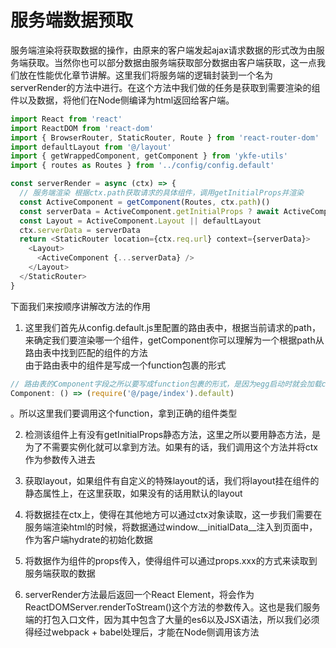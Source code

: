 # 服务端数据预取

服务端渲染将获取数据的操作，由原来的客户端发起ajax请求数据的形式改为由服务端获取。当然你也可以部分数据由服务端获取部分数据由客户端获取，这一点我们放在性能优化章节讲解。这里我们将服务端的逻辑封装到一个名为serverRender的方法中进行。在这个方法中我们做的任务是获取到需要渲染的组件以及数据，将他们在Node侧编译为html返回给客户端。

```js
import React from 'react'
import ReactDOM from 'react-dom'
import { BrowserRouter, StaticRouter, Route } from 'react-router-dom'
import defaultLayout from '@/layout'
import { getWrappedComponent, getComponent } from 'ykfe-utils'
import { routes as Routes } from '../config/config.default'

const serverRender = async (ctx) => {
  // 服务端渲染 根据ctx.path获取请求的具体组件，调用getInitialProps并渲染
  const ActiveComponent = getComponent(Routes, ctx.path)()
  const serverData = ActiveComponent.getInitialProps ? await ActiveComponent.getInitialProps(ctx) : {}
  const Layout = ActiveComponent.Layout || defaultLayout
  ctx.serverData = serverData
  return <StaticRouter location={ctx.req.url} context={serverData}>
    <Layout>
      <ActiveComponent {...serverData} />
    </Layout>
  </StaticRouter>
}
```

下面我们来按顺序讲解改方法的作用

1. 这里我们首先从config.default.js里配置的路由表中，根据当前请求的path，来确定我们要渲染哪一个组件，getComponent你可以理解为一个根据path从路由表中找到匹配的组件的方法  
由于路由表中的组件是写成一个function包裹的形式

```js
// 路由表的Component字段之所以要写成function包裹的形式，是因为egg启动时就会加载config.default.js,这时候我们的组件未经babel处理是es6 modules的语法，在Node侧会报错，所以这里我们要延迟加载具体组件
Component: () => (require('@/page/index').default)
```

。所以这里我们要调用这个function，拿到正确的组件类型  

2. 检测该组件上有没有getInitialProps静态方法，这里之所以要用静态方法，是为了不需要实例化就可以拿到方法。如果有的话，我们调用这个方法并将ctx作为参数传入进去 

3. 获取layout，如果组件有自定义的特殊layout的话，我们将layout挂在组件的静态属性上，在这里获取，如果没有的话用默认的layout

4. 将数据挂在ctx上，使得在其他地方可以通过ctx对象读取，这一步我们需要在服务端渲染html的时候，将数据通过window.__initialData__注入到页面中，作为客户端hydrate的初始化数据

5. 将数据作为组件的props传入，使得组件可以通过props.xxx的方式来读取到服务端获取的数据

6. serverRender方法最后返回一个React Element，将会作为ReactDOMServer.renderToStream()这个方法的参数传入。这也是我们服务端的打包入口文件，因为其中包含了大量的es6以及JSX语法，所以我们必须得经过webpack + babel处理后，才能在Node侧调用该方法